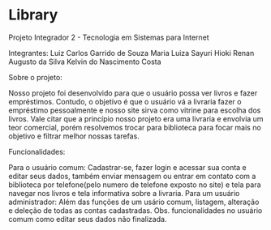 # Library
Projeto Integrador 2 - Tecnologia em Sistemas para Internet 

Integrantes: 
Luiz Carlos Garrido de Souza
Maria Luiza Sayuri Hioki
Renan Augusto da Silva
Kelvin do Nascimento Costa

Sobre o projeto:

Nosso projeto foi desenvolvido para que o usuário possa ver livros e fazer empréstimos. Contudo, o objetivo é que o usuário vá a livraria fazer o empréstimo pessoalmente e nosso site sirva como vitrine para escolha dos livros. 
Vale citar que a princípio nosso projeto era uma livraria e envolvia um teor comercial, porém resolvemos trocar para biblioteca para focar mais no objetivo e filtrar melhor nossas tarefas.

Funcionalidades:

Para o usuário comum:
Cadastrar-se, fazer login e acessar sua conta e editar seus dados, também enviar mensagem ou entrar em contato com a biblioteca por telefone(pelo numero de telefone exposto no site) e tela para navegar nos livros e tela informativa sobre a livraria.
Para um usuário administrador:
Além das funções de um usário comum, listagem, alteração e deleção de todas as contas cadastradas.
Obs. funcionalidades no usuário comum como editar seus dados não finalizada.